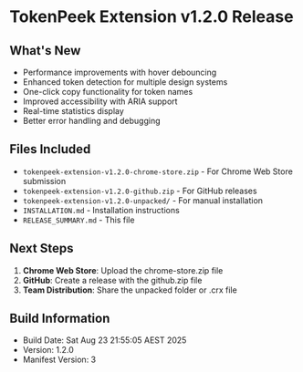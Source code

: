 # TokenPeek Extension v1.2.0 Release

## What's New
- Performance improvements with hover debouncing
- Enhanced token detection for multiple design systems
- One-click copy functionality for token names
- Improved accessibility with ARIA support
- Real-time statistics display
- Better error handling and debugging

## Files Included
- `tokenpeek-extension-v1.2.0-chrome-store.zip` - For Chrome Web Store submission
- `tokenpeek-extension-v1.2.0-github.zip` - For GitHub releases
- `tokenpeek-extension-v1.2.0-unpacked/` - For manual installation
- `INSTALLATION.md` - Installation instructions
- `RELEASE_SUMMARY.md` - This file

## Next Steps
1. **Chrome Web Store**: Upload the chrome-store.zip file
2. **GitHub**: Create a release with the github.zip file
3. **Team Distribution**: Share the unpacked folder or .crx file

## Build Information
- Build Date: Sat Aug 23 21:55:05 AEST 2025
- Version: 1.2.0
- Manifest Version: 3
